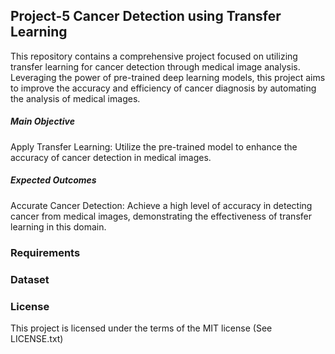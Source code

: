 ## Project-5 Cancer Detection using Transfer Learning

This repository contains a comprehensive project focused on utilizing transfer learning for cancer detection through medical image analysis. Leveraging the power of pre-trained deep learning models, this project aims to improve the accuracy and efficiency of cancer diagnosis by automating the analysis of medical images.

##### Main Objective
Apply Transfer Learning: Utilize the pre-trained model to enhance the accuracy of cancer detection in medical images.

##### Expected Outcomes
Accurate Cancer Detection: Achieve a high level of accuracy in detecting cancer from medical images, demonstrating the effectiveness of transfer learning in this domain.


### Requirements 



### Dataset




### License
This project is licensed under the terms of the MIT license (See LICENSE.txt)
